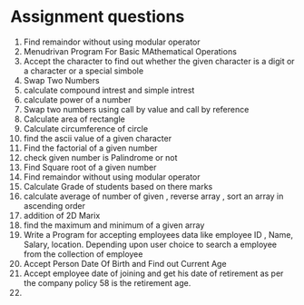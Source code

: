 # Assignment questions 
  1) Find remaindor without using modular operator
   2) Menudrivan Program For Basic MAthematical Operations
   3) Accept the character to find out whether the given character is a digit or a character or a special simbole
   4) Swap Two Numbers
   5) calculate compound intrest and simple intrest
   6) calculate power of a number
   7) Swap two numbers using call by value and call by reference
   8) Calculate area of rectangle
   9) Calculate circumference of circle
   10) find the ascii value of a given character
   11) Find the factorial of a given number
   12) check given number is Palindrome or not
   13) Find Square root of a given number
   14) Find remaindor without using modular operator
   15) Calculate Grade of  students based on there marks
   16) calculate average of number of given  , reverse array , sort an array in ascending order
   17) addition of 2D Marix 
   18) find the maximum and minimum of a given array
   19) Write a Program for accepting employees data like employee ID , Name, Salary, location. Depending upon user choice to search a employee from the collection of employee
   20) Accept Person Date Of Birth and Find out Current Age
   21) Accept employee date of joining and get his date of retirement as per the company policy 58 is the retirement age.
   22) 
